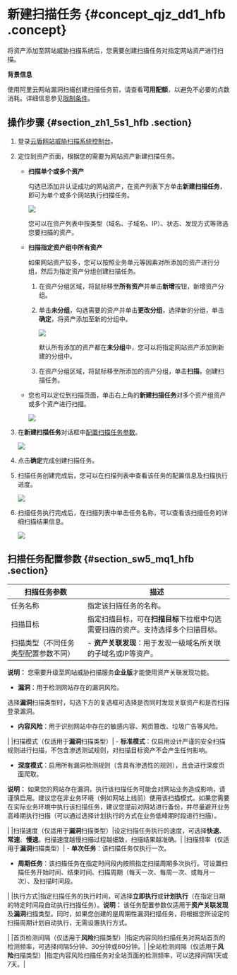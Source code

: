 # 新建扫描任务 {#concept_qjz_dd1_hfb .concept}

将资产添加至网站威胁扫描系统后，您需要创建扫描任务对指定网站资产进行扫描。

**背景信息**

使用阿里云网站漏洞扫描创建扫描任务前，请查看**可用配额**，以避免不必要的点数消耗。详细信息参见[限制条件](intl.zh-CN/用户指南/创建扫描任务/限制条件.md#)。

## 操作步骤 {#section_zh1_5s1_hfb .section}

1.  登录[云盾网站威胁扫描系统控制台](https://yundun.console.aliyun.com/?p=avds)。
2.  定位到资产页面，根据您的需要为网站资产新建扫描任务。
    -   **扫描单个或多个资产**

        勾选已添加并认证成功的网站资产，在资产列表下方单击**新建扫描任务**，即可为单个或多个网站执行扫描任务。

        ![](http://static-aliyun-doc.oss-cn-hangzhou.aliyuncs.com/assets/img/21862/154909198521015_zh-CN.png)

        您可以在资产列表中按类型（域名、子域名、IP）、状态、发现方式等筛选您要扫描的资产。

    -   **扫描指定资产组中所有资产**

        如果网站资产较多，您可以按照业务单元等因素对所添加的资产进行分组，然后为指定资产分组创建扫描任务。

        1.  在资产分组区域，将鼠标移至**所有资产**并单击**新增**按钮，新增资产分组。

             

        2.  单击**未分组**，勾选需要的资产并单击**更改分组**，选择新的分组，单击**确定**，将资产添加至新的分组中。

            ![](http://static-aliyun-doc.oss-cn-hangzhou.aliyuncs.com/assets/img/21862/154909198521014_zh-CN.png)

            默认所有添加的资产都在**未分组**中，您可以将指定网站资产添加到新建的分组中。

        3.  在资产分组区域，将鼠标移至所添加的资产分组，单击**扫描**，创建扫描任务。

             

    -   您也可以定位到扫描页面，单击右上角的**新建扫描任务**对多个资产组资产或多个资产进行扫描。

        ![](http://static-aliyun-doc.oss-cn-hangzhou.aliyuncs.com/assets/img/21862/154909198521003_zh-CN.png)

3.  在**新建扫描任务**对话框中[配置扫描任务参数](intl.zh-CN/用户指南/创建扫描任务/新建扫描任务.md#table_rb2_p4s_gfb)。

    ![](http://static-aliyun-doc.oss-cn-hangzhou.aliyuncs.com/assets/img/21862/154909198521016_zh-CN.png)

4.  点击**确定**完成创建扫描任务。
5.  扫描任务创建完成后，您可以在扫描列表中查看该任务的配置信息及扫描执行进度。

    ![](http://static-aliyun-doc.oss-cn-hangzhou.aliyuncs.com/assets/img/21862/154909198521004_zh-CN.png)

6.  扫描任务执行完成后，在扫描列表中单击任务名称，可以查看该扫描任务的详细扫描结果信息。

    ![](http://static-aliyun-doc.oss-cn-hangzhou.aliyuncs.com/assets/img/21862/154909198521005_zh-CN.png)


## 扫描任务配置参数 {#section_sw5_mq1_hfb .section}

|扫描任务参数|描述|
|------|--|
|任务名称|指定该扫描任务的名称。|
|扫描目标|指定扫描目标，可在**扫描目标**下拉框中勾选需要扫描的资产。支持选择多个扫描目标。|
|扫描类型（不同任务类型配置参数不同）| -   **资产关联发现**：用于发现一级域名所关联的子域名或IP等资产。

**说明：** 您需要升级至网站威胁扫描服务**企业版**才能使用资产关联发现功能。

-   **漏洞**：用于检测网站存在的漏洞风险。

选择**漏洞**扫描类型时，勾选下方的复选框可选择是否同时发现关联资产和是否扫描登录漏洞。

-   **内容风险**：用于识别网站中存在的敏感内容、网页篡改、垃圾广告等风险。

 |
|扫描模式（仅适用于**漏洞**扫描类型）| -   **标准模式**：仅启用设计严谨的安全扫描规则进行扫描，不包含渗透测试规则，对扫描目标资产不会产生任何影响。
-   **深度模式**：启用所有漏洞检测规则（含具有渗透性的规则），且会进行深度页面爬取。

**说明：** 如果您的网站存在漏洞，执行该扫描任务可能会对网站业务造成影响，请谨慎启用。建议您在非业务环境（例如网站上线前）使用该扫描模式。如果您需要在实际业务环境中执行该扫描任务，建议您提前对网站进行备份，并尽量避开业务高峰期执行扫描（可以通过选择计划执行的方式在业务低峰期时段进行扫描）。


 |
|扫描速度（仅适用于**漏洞**扫描类型）|设定扫描任务执行的速度，可选择**快速**、**常速**、**慢速**。扫描速度越慢扫描过程越细致，扫描结果越准确。|
|扫描频率（仅适用于**漏洞**扫描类型）| -   **单次任务**：该扫描任务仅执行一次。
-   **周期任务**：该扫描任务在指定时间段内按照指定扫描周期多次执行。可设置扫描任务开始时间、结束时间、扫描周期（每天一次、每周一次、或每月一次）、及扫描时间段。

 |
|执行方式|指定扫描任务的执行时间，可选择**立即执行**或**计划执行**（在指定日期的特定时间段自动执行扫描任务）。**说明：** 该任务配置参数仅适用于**资产关联发现**及**漏洞**扫描类型。同时，如果您创建的是周期性漏洞扫描任务，将根据您所设定的扫描周期计划自动执行，无需设置执行方式。

|
|首页检测间隔（仅适用于**风险**扫描类型）|指定内容风险扫描任务对网站首页的检测频率，可选择间隔5分钟、30分钟或60分钟。|
|全站检测间隔（仅适用于**风险**扫描类型）|指定内容风险扫描任务对全站页面的检测频率，可以选择间隔1天或7天。|

